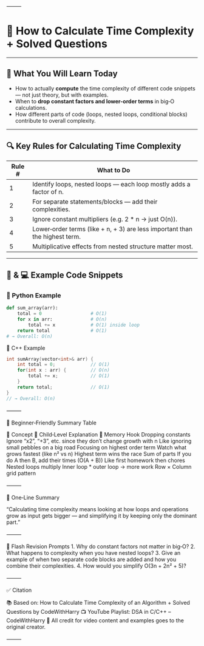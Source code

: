 ⸻

# 📘 How to Calculate Time Complexity + Solved Questions

---

## 📌 What You Will Learn Today

- How to actually **compute** the time complexity of different code snippets — not just theory, but with examples.  
- When to **drop constant factors and lower-order terms** in big‑O calculations.  
- How different parts of code (loops, nested loops, conditional blocks) contribute to overall complexity.  

---

## 🔍 Key Rules for Calculating Time Complexity

| Rule # | What to Do                                             |
|--------|---------------------------------------------------------|
| 1      | Identify loops, nested loops — each loop mostly adds a factor of n. |
| 2      | For separate statements/blocks — add their complexities. |
| 3      | Ignore constant multipliers (e.g. 2 * n → just O(n)).   |
| 4      | Lower‑order terms (like + n, + 3) are less important than the highest term. |
| 5      | Multiplicative effects from nested structure matter most. |

---

## 🐍 & 💻 Example Code Snippets

### 🐍 Python Example

```python
def sum_array(arr):
    total = 0                  # O(1)
    for x in arr:              # O(n)
        total += x             # O(1) inside loop
    return total               # O(1)
# → Overall: O(n)
```

🔎 C++ Example

```cpp
int sumArray(vector<int>& arr) {
    int total = 0;             // O(1)
    for(int x : arr) {         // O(n)
        total += x;            // O(1)
    }
    return total;              // O(1)
}
// → Overall: O(n)

```
⸻

🧒 Beginner‑Friendly Summary Table

📌 Concept	👶 Child‑Level Explanation	🧠 Memory Hook
Dropping constants	Ignore “x2”, “+3”, etc. since they don’t change growth with n	Like ignoring small pebbles on a big road
Focusing on highest order term	Watch what grows fastest (like n² vs n)	Highest term wins the race
Sum of parts	If you do A then B, add their times (O(A + B))	Like first homework then chores
Nested loops multiply	Inner loop * outer loop → more work	Row × Column grid pattern


⸻

💬 One‑Line Summary

“Calculating time complexity means looking at how loops and operations grow as input gets bigger — and simplifying it by keeping only the dominant part.”

⸻

🔁 Flash Revision Prompts
	1.	Why do constant factors not matter in big‑O?
	2.	What happens to complexity when you have nested loops?
	3.	Give an example of when two separate code blocks are added and how you combine their complexities.
	4.	How would you simplify O(3n + 2n² + 5)?

⸻

✅ Citation

📚 Based on: How to Calculate Time Complexity of an Algorithm + Solved Questions by CodeWithHarry
📺 YouTube Playlist: DSA in C/C++ – CodeWithHarry
🧠 All credit for video content and examples goes to the original creator.

⸻
